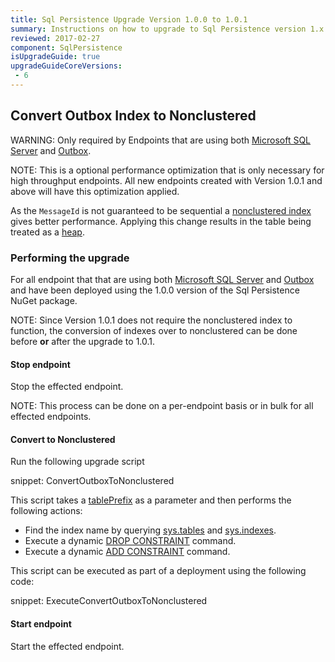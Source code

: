 ```yaml
---
title: Sql Persistence Upgrade Version 1.0.0 to 1.0.1
summary: Instructions on how to upgrade to Sql Persistence version 1.x
reviewed: 2017-02-27
component: SqlPersistence
isUpgradeGuide: true
upgradeGuideCoreVersions:
 - 6
---
```




## Convert Outbox Index to Nonclustered

WARNING: Only required by Endpoints that are using both [Microsoft SQL Server](/nservicebus/sql-persistence/#usage-sql-server) and [Outbox](/nservicebus/outbox/).

NOTE: This is a optional performance optimization that is only necessary for high throughput endpoints. All new endpoints created with Version 1.0.1 and above will have this optimization applied.

As the `MessageId` is not guaranteed to be sequential a [nonclustered index](https://msdn.microsoft.com/en-AU/library/ms190457.aspx) gives better performance. Applying this change results in the table being treated as a [heap](https://msdn.microsoft.com/en-AU/library/hh213609.aspx).


### Performing the upgrade

For all endpoint that that are using both [Microsoft SQL Server](/nservicebus/sql-persistence/#usage-sql-server) and [Outbox](/nservicebus/outbox/) and have been deployed using the 1.0.0 version of the Sql Persistence NuGet package.

NOTE: Since Version 1.0.1 does not require the nonclustered index to function, the conversion of indexes over to nonclustered can be done before **or** after the upgrade to 1.0.1.


#### Stop endpoint

Stop the effected endpoint.

NOTE: This process can be done on a per-endpoint basis or in bulk for all effected endpoints.


#### Convert to Nonclustered

Run the following upgrade script

snippet: ConvertOutboxToNonclustered

This script takes a [tablePrefix](/nservicebus/sql-persistence/#installation-table-prefix) as a parameter and then performs the following actions:

 * Find the index name by querying [sys.tables](https://msdn.microsoft.com/en-us/library/ms187406.aspx) and [sys.indexes](https://msdn.microsoft.com/en-us/library/ms173760.aspx).
 * Execute a dynamic [DROP CONSTRAINT](https://msdn.microsoft.com/en-us/library/ms187626.aspx) command.
 * Execute a dynamic [ADD CONSTRAINT](https://msdn.microsoft.com/en-us/library/ms190024.aspx) command.

This script can be executed as part of a deployment using the following code:

snippet: ExecuteConvertOutboxToNonclustered


#### Start endpoint

Start the effected endpoint.
